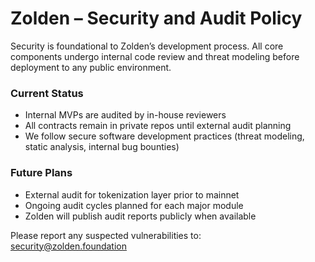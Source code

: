 # Zolden – Security and Audit Policy

Security is foundational to Zolden’s development process. All core components undergo internal code review and threat modeling before deployment to any public environment.

### Current Status
- Internal MVPs are audited by in-house reviewers
- All contracts remain in private repos until external audit planning
- We follow secure software development practices (threat modeling, static analysis, internal bug bounties)

### Future Plans
- External audit for tokenization layer prior to mainnet  
- Ongoing audit cycles planned for each major module  
- Zolden will publish audit reports publicly when available

Please report any suspected vulnerabilities to:  
security@zolden.foundation
